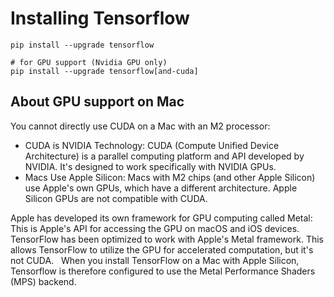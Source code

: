 # Installing Tensorflow

```
pip install --upgrade tensorflow

# for GPU support (Nvidia GPU only)
pip install --upgrade tensorflow[and-cuda]
```

## About GPU support on Mac

You cannot directly use CUDA on a Mac with an M2 processor:

- CUDA is NVIDIA Technology: CUDA (Compute Unified Device Architecture) is a parallel computing platform and API developed by NVIDIA. It's designed to work specifically with NVIDIA GPUs.
- Macs Use Apple Silicon: Macs with M2 chips (and other Apple Silicon) use Apple's own GPUs, which have a different architecture. Apple Silicon GPUs are not compatible with CUDA.

Apple has developed its own framework for GPU computing called Metal: This is Apple's API for accessing the GPU on macOS and iOS devices. TensorFlow has been optimized to work with Apple's Metal framework. This allows TensorFlow to utilize the GPU for accelerated computation, but it's not CUDA.  
When you install TensorFlow on a Mac with Apple Silicon, Tensorflow is therefore configured to use the Metal Performance Shaders (MPS) backend.
